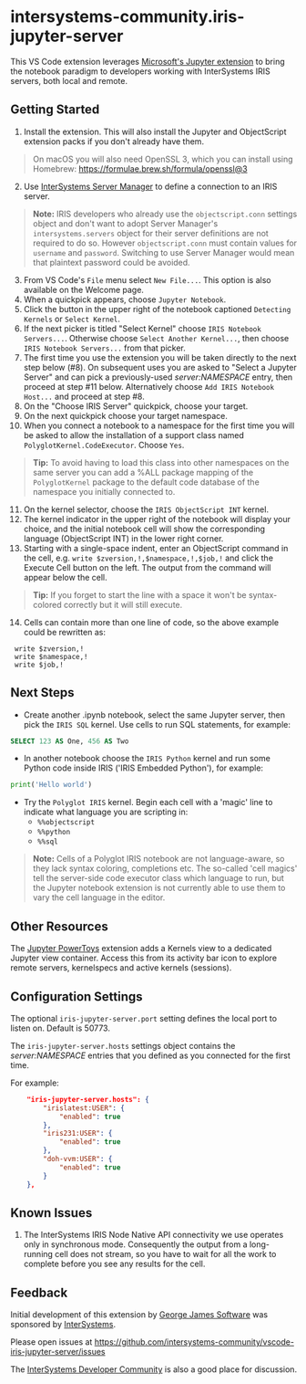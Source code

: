 # intersystems-community.iris-jupyter-server

This VS Code extension leverages [Microsoft's Jupyter extension](https://marketplace.visualstudio.com/items?itemName=ms-toolsai.jupyter) to bring the notebook paradigm to developers working with InterSystems IRIS servers, both local and remote.

## Getting Started

1. Install the extension. This will also install the Jupyter and ObjectScript extension packs if you don't already have them.

> On macOS you will also need OpenSSL 3, which you can install using Homebrew: https://formulae.brew.sh/formula/openssl@3

2. Use [InterSystems Server Manager](https://marketplace.visualstudio.com/items?itemName=intersystems-community.servermanager) to define a connection to an IRIS server.

> **Note:** IRIS developers who already use the `objectscript.conn` settings object and don't want to adopt Server Manager's `intersystems.servers` object for their server definitions are not required to do so. However `objectscript.conn` must contain values for `username` and `password`. Switching to use Server Manager would mean that plaintext password could be avoided.

3. From VS Code's `File` menu select `New File...`. This option is also available on the Welcome page.
4. When a quickpick appears, choose `Jupyter Notebook`.
5. Click the button in the upper right of the notebook captioned `Detecting Kernels` or `Select Kernel`.
6. If the next picker is titled "Select Kernel" choose `IRIS Notebook Servers...`. Otherwise choose `Select Another Kernel...`, then choose `IRIS Notebook Servers...` from that picker.
7. The first time you use the extension you will be taken directly to the next step below (#8). On subsequent uses you are asked to "Select a Jupyter Server" and can pick a previously-used _server:NAMESPACE_ entry, then proceed at step #11 below. Alternatively choose `Add IRIS Notebook Host...` and proceed at step #8.
8. On the "Choose IRIS Server" quickpick, choose your target.
9. On the next quickpick choose your target namespace.
10. When you connect a notebook to a namespace for the first time you will be asked to allow the installation of a support class named `PolyglotKernel.CodeExecutor`. Choose `Yes`.

> **Tip:** To avoid having to load this class into other namespaces on the same server you can add a %ALL package mapping of the `PolyglotKernel` package to the default code database of the namespace you initially connected to.

11. On the kernel selector, choose the `IRIS ObjectScript INT` kernel.
12. The kernel indicator in the upper right of the notebook will display your choice, and the initial notebook cell will show the corresponding language (ObjectScript INT) in the lower right corner.
13. Starting with a single-space indent, enter an ObjectScript command in the cell, e.g. `write $zversion,!,$namespace,!,$job,!` and click the Execute Cell button on the left. The output from the command will appear below the cell.

> **Tip:** If you forget to start the line with a space it won't be syntax-colored correctly but it will still execute.

14. Cells can contain more than one line of code, so the above example could be rewritten as:
```objectscript
 write $zversion,!
 write $namespace,!
 write $job,!
``` 

## Next Steps

- Create another .ipynb notebook, select the same Jupyter server, then pick the `IRIS SQL` kernel. Use cells to run SQL statements, for example:
```sql
SELECT 123 AS One, 456 AS Two
```
- In another notebook choose the `IRIS Python` kernel and run some Python code inside IRIS ('IRIS Embedded Python'), for example:
```python
print('Hello world')
```
- Try the `Polyglot IRIS` kernel. Begin each cell with a 'magic' line to indicate what language you are scripting in:
	- `%%objectscript`
	- `%%python`
	- `%%sql`
	
> **Note:** Cells of a Polyglot IRIS notebook are not language-aware, so they lack syntax coloring, completions etc. The so-called 'cell magics' tell the server-side code executor class which language to run, but the Jupyter notebook extension is not currently able to use them to vary the cell language in the editor.

## Other Resources

The [Jupyter PowerToys](https://marketplace.visualstudio.com/items?itemName=ms-toolsai.vscode-jupyter-powertoys) extension adds a Kernels view to a dedicated Jupyter view container. Access this from its activity bar icon to explore remote servers, kernelspecs and active kernels (sessions).

## Configuration Settings
The optional `iris-jupyter-server.port` setting defines the local port to listen on. Default is 50773.

The `iris-jupyter-server.hosts` settings object contains the _server:NAMESPACE_ entries that you defined as you connected for the first time.

For example:

```json
	"iris-jupyter-server.hosts": {
		"irislatest:USER": {
			"enabled": true
		},
		"iris231:USER": {
			"enabled": true
		},
		"doh-vvm:USER": {
			"enabled": true
		}
	},
```

## Known Issues

1. The InterSystems IRIS Node Native API connectivity we use operates only in synchronous mode. Consequently the output from a long-running cell does not stream, so you have to wait for all the work to complete before you see any results for the cell.

## Feedback

Initial development of this extension by [George James Software](https://georgejames.com/) was sponsored by [InterSystems](https://intersystems.com/).

Please open issues at https://github.com/intersystems-community/vscode-iris-jupyter-server/issues

The [InterSystems Developer Community](https://community.intersystems.com/) is also a good place for discussion.
